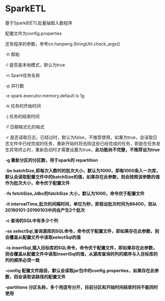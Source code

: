 # SparkETL
基于Spark的ETL批量抽取入数程序

配置文件为config.properties

还有程序的参数，参考cn.hanpeng.StringUtil.check_args()

<p> -h 帮助</p>
<p> -l 是否是本地模式，默认为true </p>
<p> -n Spark任务名称 </p>
<p> -p 并行数 </p>
<p> -e spark.executor.memory,default is 1g </p>
<p> -k 任务的开始时间 </p>
<p> -j 任务的结束时间 </p>
<p> -f 日期格式化的格式 </p>
<p> -r 是否读取日志，已经过时，默认为false，不推荐使用，如果为true，会读取日志文件中已经完成的任务，重新开始时将去除这些已经完成的任务，即是在任务发生异常终止时，重新启动时才需要设置为true，<b>此功能尚不完整<b>，不推荐设为true </p>
<p> -g 重新分区的分区数，用于spark的 repartition </p>
<p> -bs batchSize,即每次入数时的批次大小，默认为1000，即每1000条入一次库，默认会读取配置文件中的batchSize的值，如果存在此参数，则会按照该参数的值作为批次大小，命令优于配置文件 </p>
<p> -fs fetchSize,Jdbc的fatchSize 大小，默认为1000，命令优于配置文件 </p>
<p> -it intervalTime,批次的间隔时间，单位为秒，即假设批次时间为86400，则从20190101-20190103中间会产生2个批次 </p>
<p> -c 查询的SQL中有多少个列 </p>
<p> -ss selectSql,查询源库的SQL命令，命令优于配置文件，即如果存在此参数，则会覆盖从配置文件中读取selectSql的值 </p>
<p> -is insertSql,插入目标库的SQL命令，命令优于配置文件，即如果存在此参数，则会覆盖从配置文件中读取insertSql的值，<b>从源库查询的列的顺序与入目标库的列的顺序必须一致</b> </p>
<p>-config 配置文件路径，默认会读取jar包中的config.properties，如果存在此参数，则会读取该路径的配置文件 </p>
<p>-partitions 分区名称，多个用逗号分开，目前分区和开始时间结束时间不能同时使用 </p>
